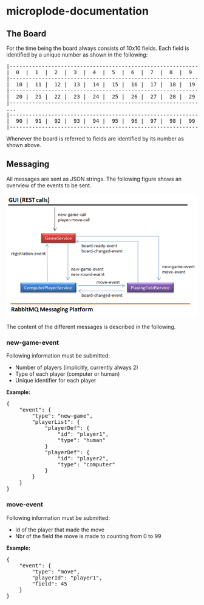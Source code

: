 # microplode-documentation



## The Board

For the time being the board always consists of 10x10 fields. Each field is identified by a unique number as
shown in the following:

<pre>
|-----------------------------------------------------------|
|  0  |  1  |  2  |  3  |  4  |  5  |  6  |  7  |  8  |  9  |
|-----------------------------------------------------------|
|  10 |  11 |  12 |  13 |  14 |  15 |  16 |  17 |  18 |  19 |
|-----------------------------------------------------------|
|  20 |  21 |  22 |  23 |  24 |  25 |  26 |  27 |  28 |  29 |
|-----------------------------------------------------------|
...
|-----------------------------------------------------------|
|  90 |  91 |  92 |  93 |  94 |  95 |  96 |  97 |  98 |  99 |
|-----------------------------------------------------------|
</pre>

Whenever the board is referred to fields are identified by its number as shown above.

## Messaging

All messages are sent as JSON strings. The following figure shows an overview of the events to be sent.

![alt tag](https://github.com/ThomasJaspers/microplode-documentation/blob/master/events-overview.png)

The content of the different messages is described in the following.

### new-game-event

Following information must be submitted:
+ Number of players (implicitly, currently always 2)
+ Type of each player (computer or human)
+ Unique identifier for each player

__Example:__
<pre>
{
    "event": {
        "type": "new-game",
        "playerList": {
            "playerDef": {
                "id": "player1",
                "type": "human"
            }
            "playerDef": {
                "id": "player2",
                "type": "computer"
            }
        }
    }
}
</pre>

### move-event

Following information must be submitted:
+ Id of the player that made the move
+ Nbr of the field the move is made to counting from 0 to 99

__Example:__
<pre>
{
    "event": {
        "type": "move",
        "playerId": "player1",
        "field": 45
    }
}
</pre>